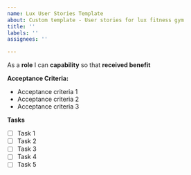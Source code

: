 ```yaml
---
name: Lux User Stories Template
about: Custom template - User stories for lux fitness gym
title: ''
labels: ''
assignees: ''

---
```


As a **role** I can **capability** so that **received benefit**


**Acceptance Criteria:**

- Acceptance criteria 1
- Acceptance criteria 2
- Acceptance criteria 3

**Tasks**
- [ ] Task 1
- [ ] Task 2
- [ ] Task 3
- [ ] Task 4
- [ ] Task 5
